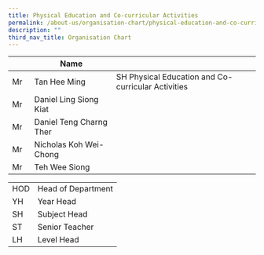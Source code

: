 ```yaml
---
title: Physical Education and Co-curricular Activities
permalink: /about-us/organisation-chart/physical-education-and-co-curricular-activities/
description: ""
third_nav_title: Organisation Chart
---
```

| | Name |  |
| --- | --- | --- |
| Mr | Tan Hee Ming | SH Physical Education and Co-curricular Activities
| Mr   | Daniel Ling Siong Kiat | |
| Mr  | Daniel Teng Charng Ther |   |
| Mr  | Nicholas Koh Wei-Chong  |   |
| Mr  | Teh Wee Siong |   |

| | |
|---|---|
| HOD | Head of Department |
|  YH | Year Head  |
|  SH | Subject Head  |
|  ST | Senior Teacher  |
|  LH | Level Head  |